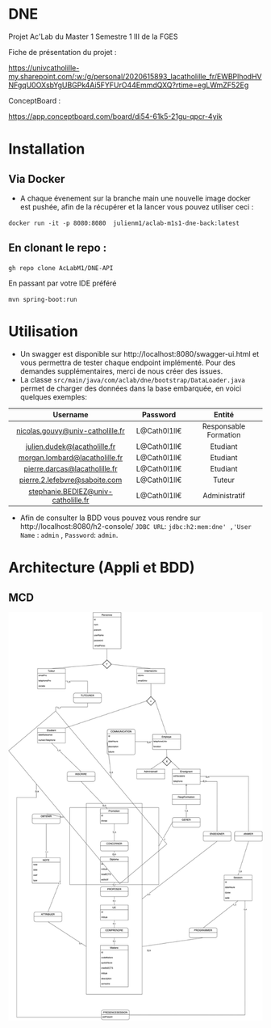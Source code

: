 # DNE
Projet Ac'Lab du Master 1 Semestre 1 III de la FGES

Fiche de présentation du projet :

https://univcatholille-my.sharepoint.com/:w:/g/personal/2020615893_lacatholille_fr/EWBPlhodHVNFgqU0OXsbYgUBGPk4Ai5FYFUrO44EmmdQXQ?rtime=egLWmZF52Eg

ConceptBoard :

https://app.conceptboard.com/board/di54-61k5-21gu-qpcr-4yik


# Installation
## Via Docker
- A chaque évenement sur la branche main une nouvelle image docker est pushée, afin de la récupérer et la lancer vous pouvez utiliser ceci : 

`docker run -it -p 8080:8080  julienm1/aclab-m1s1-dne-back:latest`

## En clonant le repo :
`gh repo clone AcLabM1/DNE-API`

En passant par votre IDE préféré

`mvn spring-boot:run`

# Utilisation

- Un swagger est disponible sur http://localhost:8080/swagger-ui.html et vous permettra de tester chaque endpoint implémenté. Pour des demandes supplémentaires, merci de nous créer des issues.
- La classe `src/main/java/com/aclab/dne/bootstrap/DataLoader.java` permet de charger des données dans la base embarquée, en voici quelques exemples:

|Username|Password|Entité|
|:-:|:-:|:-:|
|nicolas.gouvy@univ-catholille.fr|L@Cath0l1ll€|Responsable Formation|
|julien.dudek@lacatholille.fr|L@Cath0l1ll€|Etudiant|
|morgan.lombard@lacatholille.fr|L@Cath0l1ll€|Etudiant|
|pierre.darcas@lacatholille.fr|L@Cath0l1ll€|Etudiant|
|pierre.2.lefebvre@saboite.com|L@Cath0l1ll€|Tuteur|
|stephanie.BEDIEZ@univ-catholille.fr|L@Cath0l1ll€|Administratif|

- Afin de consulter la BDD vous pouvez vous rendre sur http://localhost:8080/h2-console/ `JDBC URL`: `jdbc:h2:mem:dne' ,'User Name` : `admin` , `Password`: `admin`.

# Architecture (Appli et BDD)

## MCD
<img src=https://github.com/AcLabM1/DNE-Documentation/blob/main/mcd_dne.jpg alt="mcd dne">

